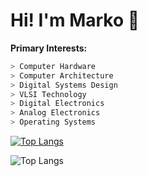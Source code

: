 # Hi! I'm Marko 👋
**Primary Interests:**
```verilog
> Computer Hardware
> Computer Architecture
> Digital Systems Design
> VLSI Technology
> Digital Electronics
> Analog Electronics
> Operating Systems
```

[![Top Langs](https://github-readme-stats.vercel.app/api/top-langs/?username=markociricilic&layout=donut&theme=gruvbox)](https://github.com/markociricilic/github-readme-stats)

![Top Langs](https://github-readme-stats.vercel.app/api/top-langs/?username=markociricilic&hide=stata,matlab)
